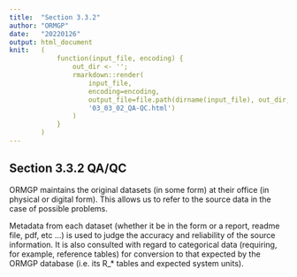 ```yaml
---
title:  "Section 3.3.2"
author: "ORMGP"
date:   "20220126"
output: html_document
knit:   (
            function(input_file, encoding) {
                out_dir <- '';
                rmarkdown::render(
                    input_file,
                    encoding=encoding,
                    output_file=file.path(dirname(input_file), out_dir,
                    '03_03_02_QA-QC.html')
                )
            }
        )
---
```


## Section 3.3.2 QA/QC

ORMGP maintains the original datasets (in some form) at their office (in
physical or digital form).  This allows us to refer to the source data in the case of possible problems.

Metadata from each dataset (whether it be in the form or a report, readme
file, pdf, etc ...) is used to judge the accuracy and reliability of the
source information.  It is also consulted with regard to categorical data
(requiring, for example, reference tables) for conversion to that expected by
the ORMGP database (i.e. its R_\* tables and expected system units).
